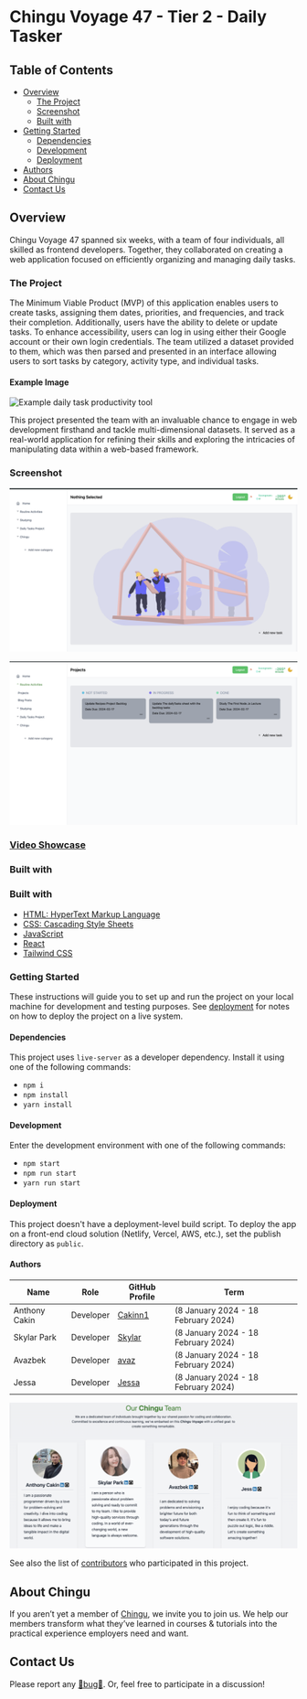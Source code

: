 # Chingu Voyage 47 - Tier 2 - Daily Tasker

## Table of Contents

- [Overview]()
  - [The Project](#overview)
  - [Screenshot](#the-project)
  <!-- - [Links](#screenshot) -->
  - [Built with](#links)
- [Getting Started](#built-with)
  - [Dependencies](#getting-started)
  - [Development](#dependencies)
  - [Deployment](#development)
- [Authors](#deployment)
- [About Chingu](#acknowledgements)
- [Contact Us](#about-chingu)

## Overview

Chingu Voyage 47 spanned six weeks, with a team of four individuals, all skilled as frontend developers. Together, they collaborated on creating a web application focused on efficiently organizing and managing daily tasks.

### The Project

The Minimum Viable Product (MVP) of this application enables users to create tasks, assigning them dates, priorities, and frequencies, and track their completion. Additionally, users have the ability to delete or update tasks. To enhance accessibility, users can log in using either their Google account or their own login credentials. The team utilized a dataset provided to them, which was then parsed and presented in an interface allowing users to sort tasks by category, activity type, and individual tasks.

#### Example Image

![Example daily task productivity tool](./assets/daily_productivity_sample_ui.png)

This project presented the team with an invaluable chance to engage in web development firsthand and tackle multi-dimensional datasets. It served as a real-world application for refining their skills and exploring the intricacies of manipulating data within a web-based framework.

### Screenshot

![Screenshot of the application](./v47-client/public/websiteview1.png)

![Screenshot of the application](./v47-client/public/websiteview2.png)


### [Video Showcase](https://www.veed.io)

<!-- ### Links

- [Repository](https://github.com/chingu-voyages/v47-tier1-team-04)
- [Documentation](https://chingu-voyages.github.io/v47-tier1-team-04/)
- [Live Site URL](https://v47-tier1-team-04.netlify.app/)
- [Development URL](https://v47-tier1-team-04-dev.netlify.app/)
- [Beta Testing URL](https://v47-tier1-team-04-beta.netlify.app/)
- [Alpha Testing URL](https://v47-tier1-team-04-alpha.netlify.app/) -->

### Built with

### Built with


- [HTML: HyperText Markup Language](https://developer.mozilla.org/en-US/docs/Web/HTML)
- [CSS: Cascading Style Sheets](https://developer.mozilla.org/en-US/docs/Web/CSS)
- [JavaScript](https://developer.mozilla.org/en-US/docs/Web/javascript)
- [React](https://reactjs.org/)
- [Tailwind CSS](https://tailwindcss.com/)

### Getting Started

These instructions will guide you to set up and run the project on your local machine for development and testing purposes. See [deployment](#deployment) for notes on how to deploy the project on a live system.

#### Dependencies

This project uses `live-server` as a developer dependency. Install it using one of the following commands:

- `npm i`
- `npm install`
- `yarn install`

#### Development

Enter the development environment with one of the following commands:

- `npm start`
- `npm run start`
- `yarn run start`

#### Deployment

This project doesn't have a deployment-level build script. To deploy the app on a front-end cloud solution (Netlify, Vercel, AWS, etc.), set the publish directory as `public`.

#### Authors

| Name | Role | GitHub Profile | Term |
| --- | --- | --- | --- |
| Anthony Cakin| Developer | [Cakinn1](https://github.com/Cakinn1) | (8 January 2024 - 18 February 2024) |
| Skylar Park | Developer | [Skylar](https://github.com/MinjuSkylarPark) | (8 January 2024 - 18 February 2024) |
| Avazbek | Developer | [avaz](https://github.com/devavaz) | (8 January 2024 - 18 February 2024) |
| Jessa | Developer | [Jessa](https://github.com/jessabc) | (8 January 2024 - 18 February 2024) |


![Screenshot of the application](./v47-client/public/chinguteam.png)



See also the list of [contributors](./CONTRIBUTORS.md) who participated in this project.


## About Chingu

If you aren’t yet a member of [Chingu](https://chingu.io), we invite you to join us. We help our members transform what they’ve learned in courses & tutorials into the practical experience employers need and want.

## Contact Us

Please report any [🐛bug🐛](https://github.com/chingu-voyages/v47-tier2-team-10/issues/new?assignees=&labels=bug&projects=&template=bug-report-template.md). Or, feel free to participate in a discussion!
